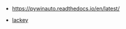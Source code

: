 * https://pywinauto.readthedocs.io/en/latest/

* [lackey](https://github.com/glitchassassin/lackey)
